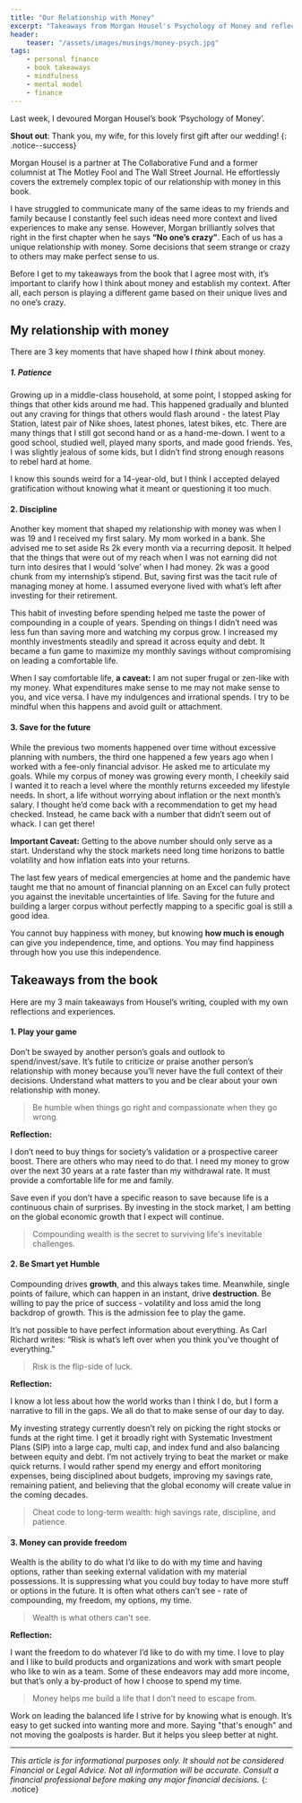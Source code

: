 ```yaml
---
title: "Our Relationship with Money"
excerpt: "Takeaways from Morgan Housel's Psychology of Money and reflecting on my experiences"
header:
    teaser: "/assets/images/musings/money-psych.jpg"
tags:
    - personal finance
    - book takeaways
    - mindfulness
    - mental model
    - finance
---
```

Last week, I devoured Morgan Housel’s book ‘Psychology of Money’.

**Shout out**: Thank you, my wife, for this lovely first gift after our wedding!
{: .notice--success}

Morgan Housel is a partner at The Collaborative Fund and a former columnist at The Motley Fool and The Wall Street Journal. He effortlessly covers the extremely complex topic of our relationship with money in this book. 

I have struggled to communicate many of the same ideas to my friends and family because I constantly feel such ideas need more context and lived experiences to make any sense. However, Morgan brilliantly solves that right in the first chapter when he says **“No one’s crazy”**. Each of us has a unique relationship with money. Some decisions that seem strange or crazy to others may make perfect sense to us.

Before I get to my takeaways from the book that I agree most with, it’s important to clarify how I think about money and establish my context. After all, each person is playing a different game based on their unique lives and no one’s crazy.

## My relationship with money
There are 3 key moments that have shaped how I *think* about money.

##### 1. Patience
Growing up in a middle-class household, at some point, I stopped asking for things that other kids around me had. This happened gradually and blunted out any craving for things that others would flash around - the latest Play Station, latest pair of Nike shoes, latest phones, latest bikes, etc. There are many things that I still got second hand or as a hand-me-down. I went to a good school, studied well, played many sports, and made good friends. Yes, I was slightly jealous of some kids, but I didn’t find strong enough reasons to rebel hard at home. 

I know this sounds weird for a 14-year-old, but I think I accepted delayed gratification without knowing what it meant or questioning it too much.

#### 2. Discipline
Another key moment that shaped my relationship with money was when I was 19 and I received my first salary. My mom worked in a bank. She advised me to set aside Rs 2k every month via a recurring deposit. It helped that the things that were out of my reach when I was not earning did not turn into desires that I would ‘solve’ when I had money. 2k was a good chunk from my internship’s stipend. But, saving first was the tacit rule of managing money at home. I assumed everyone lived with what’s left after investing for their retirement.

This habit of investing before spending helped me taste the power of compounding in a couple of years. Spending on things I didn’t need was less fun than saving more and watching my corpus grow. I increased my monthly investments steadily and spread it across equity and debt. It became a fun game to maximize my monthly savings without compromising on leading a comfortable life.

When I say comfortable life, **a caveat:**
I am not super frugal or zen-like with my money. What expenditures make sense to me may not make sense to you, and vice versa. I have my indulgences and irrational spends. I try to be mindful when this happens and avoid guilt or attachment.

#### 3. Save for the future
While the previous two moments happened over time without excessive planning with numbers, the third one happened a few years ago when I worked with a fee-only financial advisor. He asked me to articulate my goals. While my corpus of money was growing every month, I cheekily said I wanted it to reach a level where the monthly returns exceeded my lifestyle needs. In short, a life without worrying about inflation or the next month’s salary. I thought he’d come back with a recommendation to get my head checked. Instead, he came back with a number that didn’t seem out of whack. I can get there!

**Important Caveat:**
Getting to the above number should only serve as a start. Understand why the stock markets need long time horizons to battle volatility and how inflation eats into your returns.

The last few years of medical emergencies at home and the pandemic have taught me that no amount of financial planning on an Excel can fully protect you against the inevitable uncertainties of life. Saving for the future and building a larger corpus without perfectly mapping to a specific goal is still a good idea.

You cannot buy happiness with money, but knowing **how much is enough** can give you independence, time, and options. You may find happiness through how you use this independence.

## Takeaways from the book
Here are my 3 main takeaways from Housel’s writing, coupled with my own reflections and experiences.

#### 1. Play your game
Don’t be swayed by another person’s goals and outlook to spend/invest/save. It’s futile to criticize or praise another person’s relationship with money because you’ll never have the full context of their decisions. Understand what matters to you and be clear about your own relationship with money.

> Be humble when things go right and compassionate when they go wrong.

**Reflection:**

I don’t need to buy things for society’s validation or a prospective career boost. There are others who may need to do that. I need my money to grow over the next 30 years at a rate faster than my withdrawal rate. It must provide a comfortable life for me and family.

Save even if you don’t have a specific reason to save because life is a continuous chain of surprises. By investing in the stock market, I am betting on the global economic growth that I expect will continue.

> Compounding wealth is the secret to surviving life's inevitable challenges.

#### 2. Be Smart yet Humble
Compounding drives **growth**, and this always takes time. Meanwhile, single points of failure, which can happen in an instant, drive **destruction**. Be willing to pay the price of success - volatility and loss amid the long backdrop of growth. This is the admission fee to play the game.

It’s not possible to have perfect information about everything. As Carl Richard writes: “Risk is what’s left over when you think you’ve thought of everything.”

> Risk is the flip-side of luck.

**Reflection:**

I know a lot less about how the world works than I think I do, but I form a narrative to fill in the gaps. We all do that to make sense of our day to day.

My investing strategy currently doesn’t rely on picking the right stocks or funds at the right time. I get it broadly right with Systematic Investment Plans (SIP) into a large cap, multi cap, and index fund and also balancing between equity and debt. I’m not actively trying to beat the market or make quick returns. I would rather spend my energy and effort monitoring expenses, being disciplined about budgets, improving my savings rate, remaining patient, and believing that the global economy will create value in the coming decades.

> Cheat code to long-term wealth: high savings rate, discipline, and patience.

#### 3. Money can provide freedom
Wealth is the ability to do what I’d like to do with my time and having options, rather than seeking external validation with my material possessions. It is suppressing what you could buy today to have more stuff or options in the future. It is often what others can’t see - rate of compounding, my freedom, my options, my time.

> Wealth is what others can't see.

**Reflection:**

I want the freedom to do whatever I’d like to do with my time. I love to play and I like to build products and organizations and work with smart people who like to win as a team. Some of these endeavors may add more income, but that’s only a by-product of how I choose to spend my time.

> Money helps me build a life that I don’t need to escape from.

Work on leading the balanced life I strive for by knowing what is enough. It’s easy to get sucked into wanting more and more. Saying "that's enough" and not moving the goalposts is harder. But it helps you sleep better at night.

---

*This article is for informational purposes only. It should not be considered Financial or Legal Advice. Not all information will be accurate. Consult a financial professional before making any major financial decisions.*
{: .notice}